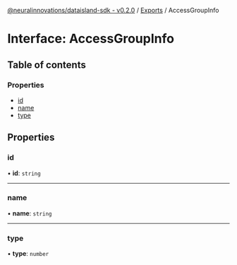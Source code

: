[@neuralinnovations/dataisland-sdk - v0.2.0](../../README.md) / [Exports](../modules.md) / AccessGroupInfo

# Interface: AccessGroupInfo

## Table of contents

### Properties

- [id](AccessGroupInfo.md#id)
- [name](AccessGroupInfo.md#name)
- [type](AccessGroupInfo.md#type)

## Properties

### id

• **id**: `string`

___

### name

• **name**: `string`

___

### type

• **type**: `number`
